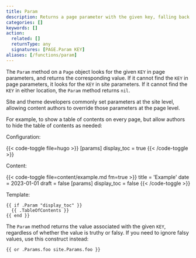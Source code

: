 ```yaml
---
title: Param
description: Returns a page parameter with the given key, falling back to a site parameter if present.
categories: []
keywords: []
action:
  related: []
  returnType: any
  signatures: [PAGE.Param KEY]
aliases: [/functions/param]
---
```


The `Param` method on a `Page` object looks for the given `KEY` in page parameters, and returns the corresponding value. If it cannot find the `KEY` in page parameters, it looks for the `KEY` in site parameters. If it cannot find the `KEY` in either location, the `Param` method returns `nil`.

Site and theme developers commonly set parameters at the site level, allowing content authors to override those parameters at the page level.

For example, to show a table of contents on every page, but allow authors to hide the table of contents as needed:

Configuration:

{{< code-toggle file=hugo >}}
[params]
display_toc = true
{{< /code-toggle >}}

Content:

{{< code-toggle file=content/example.md fm=true >}}
title = 'Example'
date = 2023-01-01
draft = false
[params]
display_toc = false
{{< /code-toggle >}}

Template:

```go-html-template
{{ if .Param "display_toc" }}
  {{ .TableOfContents }}
{{ end }}
```

The `Param` method returns the value associated with the given `KEY`, regardless of whether the value is truthy or falsy. If you need to ignore falsy values, use this construct instead:

```go-html-template
{{ or .Params.foo site.Params.foo }}
```
